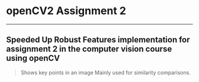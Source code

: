 # openCV2 Assignment 2
-------------------------
## Speeded Up Robust Features implementation for assignment 2 in the computer vision course using openCV

> Shows key points in an image
> Mainly used for similarity comparisons.
